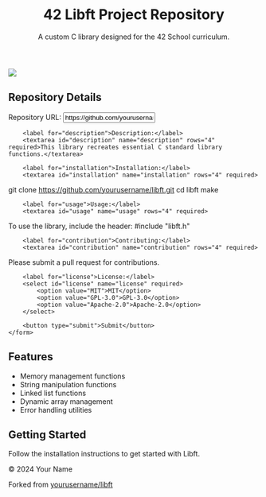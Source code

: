 <header>
    <h1>42 Libft Project Repository</h1>
    <p>A custom C library designed for the 42 School curriculum.</p>
</header>
<img src="C:\Users\HP\Downloads\téléchargement.jpeg">
<section>
    <h2>Repository Details</h2>
    <form id="repo-details">
        <label for="repo-url">Repository URL:</label>
        <input type="url" id="repo-url" name="repo-url" value="https://github.com/yourusername/libft" required>
        
        <label for="description">Description:</label>
        <textarea id="description" name="description" rows="4" required>This library recreates essential C standard library functions.</textarea>
        
        <label for="installation">Installation:</label>
        <textarea id="installation" name="installation" rows="4" required>
git clone https://github.com/yourusername/libft.git
cd libft
make
        </textarea>
        
        <label for="usage">Usage:</label>
        <textarea id="usage" name="usage" rows="4" required>
To use the library, include the header:
#include "libft.h"
        </textarea>
        
        <label for="contribution">Contributing:</label>
        <textarea id="contribution" name="contribution" rows="4" required>
Please submit a pull request for contributions.
        </textarea>
        
        <label for="license">License:</label>
        <select id="license" name="license" required>
            <option value="MIT">MIT</option>
            <option value="GPL-3.0">GPL-3.0</option>
            <option value="Apache-2.0">Apache-2.0</option>
        </select>

        <button type="submit">Submit</button>
    </form>
</section>

<section>
    <h2>Features</h2>
    <ul>
        <li>Memory management functions</li>
        <li>String manipulation functions</li>
        <li>Linked list functions</li>
        <li>Dynamic array management</li>
        <li>Error handling utilities</li>
    </ul>
</section>

<section>
    <h2>Getting Started</h2>
    <p>Follow the installation instructions to get started with Libft.</p>
</section>

<footer>
    <p>&copy; 2024 Your Name</p>
    <p>Forked from <a href="https://github.com/yourusername/libft">yourusername/libft</a></p>
</footer>
